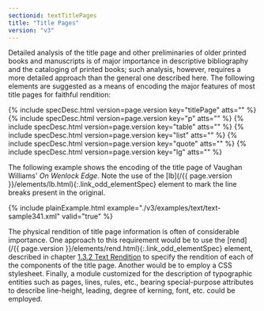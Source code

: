 ```yaml
---
sectionid: textTitlePages
title: "Title Pages"
version: "v3"
---
```




Detailed analysis of the title page and other preliminaries of older printed books
and
manuscripts is of major importance in descriptive bibliography and the cataloging
of printed
books; such analysis, however, requires a more detailed approach than the general
one
described here. The following elements are suggested as a means of encoding the major
features of most title pages for faithful rendition:



{% include specDesc.html version=page.version key="titlePage" atts="" %}
{% include specDesc.html version=page.version key="p" atts="" %}
{% include specDesc.html version=page.version key="table" atts="" %}
{% include specDesc.html version=page.version key="list" atts="" %}
{% include specDesc.html version=page.version key="quote" atts="" %}
{% include specDesc.html version=page.version key="lg" atts="" %}



The following example shows the encoding of the title page of Vaughan Williams' *On
Wenlock Edge*. Note the use of the [lb](/{{ page.version }}/elements/lb.html){:.link_odd_elementSpec} element to mark the
line breaks present in the original.

{% include plainExample.html example="./v3/examples/text/text-sample341.xml" valid="true" %}

The physical rendition of title page information is often of considerable importance.
One
approach to this requirement would be to use the [rend](/{{ page.version }}/elements/rend.html){:.link_odd_elementSpec} element,
described in chapter <a class="link_ptr" title="Text Rendition" href="/{{ page.version }}/guidelines/shared.html#sharedTextRendition">1.3.2 Text Rendition</a> to specify the rendition of each
of the components of the title page. Another would be to employ a CSS stylesheet.
Finally, a
module customized for the description of typographic entities such as pages, lines,
rules,
etc., bearing special-purpose attributes to describe line-height, leading, degree
of
kerning, font, etc. could be employed.



